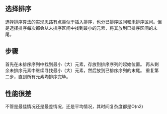 ## 选择排序
选择排序算法的实现思路有点类似于插入排序，也分已排序区间和未排序区间。但是选择排序每次都会从未排序区间中找到最小的元素，将其放到已排序区间的末尾。

## 步骤

首先在未排序序列中找到最小（大）元素，存放到排序序列的起始位置。
再从剩余未排序元素中继续寻找最小（大）元素，然后放到已排序序列的末尾。
重复第二步，直到所有元素均排序完毕。

## 性能很差
不管是最佳情况还是最差情况，还是平均情况，其时间复杂度都是O(n2)